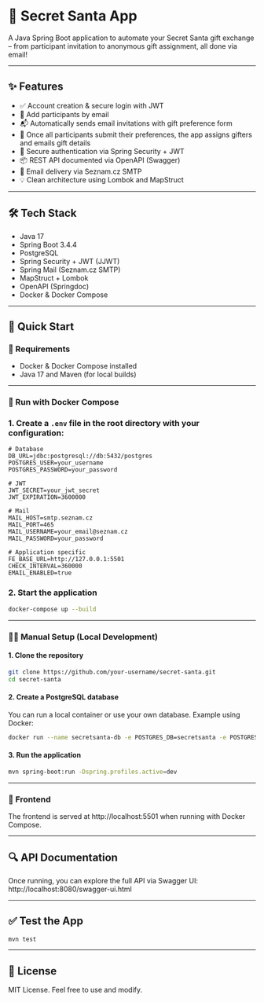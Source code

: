 # 🎅 Secret Santa App

A Java Spring Boot application to automate your Secret Santa gift exchange – from participant invitation to anonymous gift assignment, all done via email!

---

## ✨ Features

- ✅ Account creation & secure login with JWT
- 👥 Add participants by email
- 📬 Automatically sends email invitations with gift preference form
- 🎁 Once all participants submit their preferences, the app assigns gifters and emails gift details
- 🔐 Secure authentication via Spring Security + JWT
- 📦 REST API documented via OpenAPI (Swagger)
- 📨 Email delivery via Seznam.cz SMTP
- 💡 Clean architecture using Lombok and MapStruct

---

## 🛠️ Tech Stack

- Java 17
- Spring Boot 3.4.4
- PostgreSQL
- Spring Security + JWT (JJWT)
- Spring Mail (Seznam.cz SMTP)
- MapStruct + Lombok
- OpenAPI (Springdoc)
- Docker & Docker Compose

---

## 🚀 Quick Start

### 🔧 Requirements
- Docker & Docker Compose installed
- Java 17 and Maven (for local builds)

---

### 🔄 Run with Docker Compose

### 1. Create a `.env` file in the root directory with your configuration:
```env
# Database
DB_URL=jdbc:postgresql://db:5432/postgres
POSTGRES_USER=your_username
POSTGRES_PASSWORD=your_password

# JWT
JWT_SECRET=your_jwt_secret
JWT_EXPIRATION=3600000

# Mail
MAIL_HOST=smtp.seznam.cz
MAIL_PORT=465
MAIL_USERNAME=your_email@seznam.cz
MAIL_PASSWORD=your_password

# Application specific
FE_BASE_URL=http://127.0.0.1:5501
CHECK_INTERVAL=360000
EMAIL_ENABLED=true
```
### 2. Start the application

```bash
docker-compose up --build
```
---

### 🧑‍💻 Manual Setup (Local Development)

#### 1. Clone the repository

```bash
git clone https://github.com/your-username/secret-santa.git
cd secret-santa
```

#### 2. Create a PostgreSQL database

You can run a local container or use your own database. Example using Docker:

```bash
docker run --name secretsanta-db -e POSTGRES_DB=secretsanta -e POSTGRES_USER=youruser -e POSTGRES_PASSWORD=yourpass -p 5432:5432 -d postgres
```


#### 3. Run the application

```bash
mvn spring-boot:run -Dspring.profiles.active=dev
```

---

### 📁 Frontend

The frontend is served at http://localhost:5501 when running with Docker Compose.

---

## 🔍 API Documentation

Once running, you can explore the full API via Swagger UI:
http://localhost:8080/swagger-ui.html


---

## ✅ Test the App

```bash
mvn test
```

---

## 📄 License

MIT License. Feel free to use and modify.